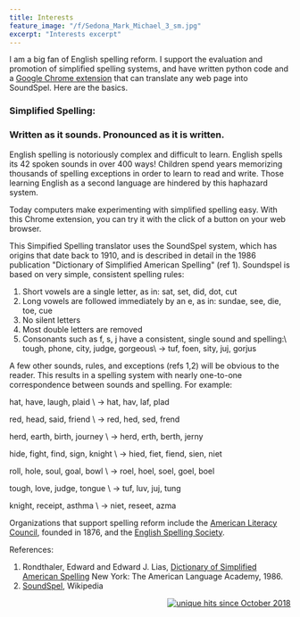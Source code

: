 ```yaml
---
title: Interests
feature_image: "/f/Sedona_Mark_Michael_3_sm.jpg"
excerpt: "Interests excerpt"
---
```


I am a big fan of English spelling reform.  I support the evaluation and promotion of simplified spelling systems, and have written python code and a 
<a href="https://chrome.google.com/webstore/detail/simplified-spelling/aaacilckajbambkbjbeghcjjobcibnkb"
 target="_blank">Google Chrome extension</a> that can translate any web page into SoundSpel.  Here are the basics.

### Simplified Spelling: 
### Written as it sounds. Pronounced as it is written.

English spelling is notoriously complex and difficult to learn. English spells its 42 spoken sounds in over 400 ways! Children spend years memorizing thousands of spelling exceptions in order to learn to read and write. Those learning English as a second language are hindered by this haphazard system.

Today computers make experimenting with simplified spelling easy. With this Chrome extension, you can try it with the click of a button on your web browser.

This Simpified Spelling translator uses the SoundSpel system, which has origins that date back to 1910, and is described in detail in the 1986 publication "Dictionary of Simplified American Spelling" (ref 1). Soundspel is based on very simple, consistent spelling rules:


1. Short vowels are a single letter, as in: 
    sat, set, did, dot, cut
2. Long vowels are followed immediately 
    by an e, as in: sundae, see, die, toe, cue
3. No silent letters
4. Most double letters are removed
5. Consonants such as f, s, j have a 
    consistent, single sound and spelling:\\
    tough, phone, city, judge, gorgeous\\
    → tuf, foen, sity, juj, gorjus

A few other sounds, rules, and exceptions (refs 1,2) will be obvious to the reader. This results in a spelling system with nearly one-to-one correspondence between sounds and spelling. For example:

hat, have, laugh, plaid \\
→ hat, hav, laf, plad

red, head, said, friend \\
→ red, hed, sed, frend

herd, earth, birth, journey \\
→ herd, erth, berth, jerny

hide, fight, find, sign, knight \\
→ hied, fiet, fiend, sien, niet

roll, hole, soul, goal, bowl \\
→ roel, hoel, soel, goel, boel

tough, love, judge, tongue \\
→ tuf, luv, juj, tung

knight, receipt, asthma \\
→ niet, reseet, azma

Organizations that support spelling reform include the <a href="www.americanliteracy.com" target="_blank">American Literacy Council</a>, founded in 1876, and the <a href="http://www.spellingsociety.org" target="_blank">English Spelling Society</a>.

References:
1. Rondthaler, Edward and Edward J. Lias, 
<a href="https://www.americanliteracy.com/resources/Dictionary_of_Simplified_American_Spelling.pdf" target="_blank">Dictionary of Simplified American Spelling</a>
New York: The American Language Academy, 1986. 
2. <a href="https://en.wikipedia.org/wiki/SoundSpel" target="_blank">SoundSpel</a>, Wikipedia

<!-- Global site tag (gtag.js) - Google Analytics -->
<script async src="https://www.googletagmanager.com/gtag/js?id=UA-117564648-5"></script>
<script>
  window.dataLayer = window.dataLayer || [];
  function gtag(){dataLayer.push(arguments);}
  gtag('js', new Date());

  gtag('config', 'UA-117564648-5');
</script>

<p align="right">
<a href="http://www.hitwebcounter.com">
<img src="http://hitwebcounter.com/counter/counter.php?page=6998017&style=0006&nbdigits=4&type=ip&initCount=0" title="unique hits since October 2018" border="0"></a>
